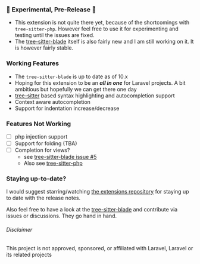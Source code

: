 ### 🚧 Experimental, Pre-Release 🚧

-   This extension is not quite there yet, because of the shortcomings
    with `tree-sitter-php`. However feel free to use it for
    experimenting and testing until the issues are fixed.
-   The
    [tree-sitter-blade](https://github.com/EmranMR/tree-sitter-blade)
    itself is also fairly new and I am still working on it. It is
    however fairly stable.

### Working Features

-   The `tree-sitter-blade` is up to date as of 10.x
-   Hoping for this extension to be an **_all in one_** for Laravel
    projects. A bit ambitious but hopefully we can get there one day
-   [tree-sitter](https://github.com/EmranMR/tree-sitter-blade) based
    syntax highlighting and autocompletion support
-   Context aware autocompletion
-   Support for indentation increase/decrease

### Features Not Working

-   [ ] php injection support
-   [ ] Support for folding (TBA)
-   [ ] Completion for views?
    -   see
        [tree-sitter-blade issue #5](https://github.com/EmranMR/tree-sitter-blade/issues/5)
    -   Also see
        [tree-sitter-php](https://github.com/tree-sitter/tree-sitter-php/pull/180)

### Staying up-to-date?

I would suggest starring/watching
[the extensions repository](https://github.com/EmranMR/Laravel-Nova-Extension)
for staying up to date with the release notes.

Also feel free to have a look at the
[tree-sitter-blade](https://github.com/EmranMR/tree-sitter-blade) and
contribute via issues or discussions. They go hand in hand.

###### Disclaimer

This project is not approved, sponsored, or affiliated with Laravel,
Laravel or its related projects
